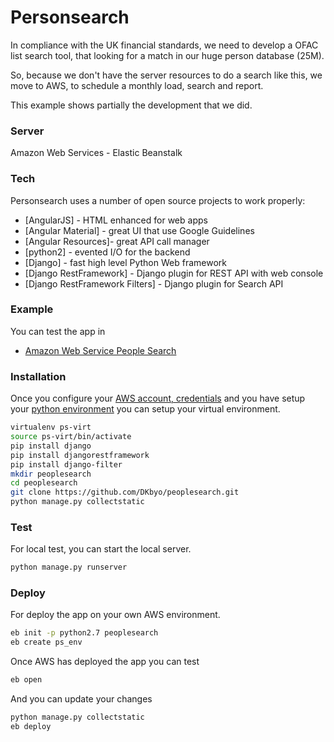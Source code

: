 # Personsearch

In compliance with the UK financial standards, we need to develop a OFAC list search tool, that looking for a match in our huge person database (25M).

So, because we don't have the server resources to do a search like this, we move to AWS, to schedule a monthly load, search and report.

This example shows partially the development that we did.

### Server

Amazon Web Services - Elastic Beanstalk 

### Tech

Personsearch uses a number of open source projects to work properly:

* [AngularJS] - HTML enhanced for web apps
* [Angular Material] - great UI that use Google Guidelines
* [Angular Resources]- great API call manager
* [python2] - evented I/O for the backend
* [Django] - fast high level Python Web framework
* [Django RestFramework] - Django plugin for REST API with web console
* [Django RestFramework Filters] - Django plugin for Search API

### Example

You can test the app in

* [Amazon Web Service People Search](http://django-peoplesearch.szymaphwz3.us-west-2.elasticbeanstalk.com)

### Installation

Once you configure your [AWS account, credentials](https://aws.amazon.com/) and you have setup your [python environment](http://docs.aws.amazon.com/elasticbeanstalk/latest/dg/create-deploy-python-common-steps.html#python-common-prereq) you can setup your virtual environment.

```sh
virtualenv ps-virt
source ps-virt/bin/activate
pip install django
pip install djangorestframework
pip install django-filter
mkdir peoplesearch
cd peoplesearch
git clone https://github.com/DKbyo/peoplesearch.git
python manage.py collectstatic
```

### Test

For local test, you can start the local server.

```sh
python manage.py runserver
```

### Deploy

For deploy the app on your own AWS environment.

```sh
eb init -p python2.7 peoplesearch
eb create ps_env
```

Once AWS has deployed the app you can test 

```sh
eb open
```

And you can update your changes

```sh
python manage.py collectstatic
eb deploy
```
